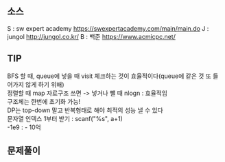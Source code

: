 ## 소스
S : sw expert academy https://swexpertacademy.com/main/main.do
J : jungol http://jungol.co.kr/
B : 백준 https://www.acmicpc.net/

## TIP
BFS 할 때, queue에 넣을 때 visit 체크하는 것이 효율적이다(queue에 같은 것 또 들어가지 않게 하기 위해)<br>
정렬할 때 map 자료구조 쓰면 -> 넣거나 뺄 때 nlogn : 효율적임<br>
구조체는 한번에 초기화 가능!<br>
DP는 top-down 말고 반복형태로 해야 최적의 성능 낼 수 있다<br>
문자열 인덱스 1부터 받기 : scanf("%s", a+1) <br>
-1e9 : - 10억<br>

## 문제풀이

